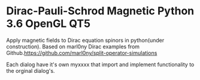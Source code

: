 # Dirac-Pauli-Schrod Magnetic Python 3.6 OpenGL QT5
Apply magnetic fields to Dirac equation spinors in python(under construction).
Based on marl0ny Dirac examples from Github.https://github.com/marl0ny/split-operator-simulations 

Each dialog have it's own myxxxx that import and implement functionality to the  orginal dialog's.





